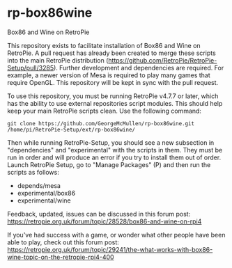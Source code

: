 # rp-box86wine
Box86 and Wine on RetroPie

This repository exists to facilitate installation of Box86 and Wine on RetroPie. A pull request has already been created to merge these scripts into the main RetroPie distribution (https://github.com/RetroPie/RetroPie-Setup/pull/3285). Further development and dependencies are required. For example, a newer version of Mesa is required to play many games that require OpenGL. This repository will be kept in sync with the pull request.

To use this repository, you must be running RetroPie v4.7.7 or later, which has the ability to use external repositories script modules. This should help keep your main RetroPie scripts clean. Use the following command:

```
git clone https://github.com/GeorgeMcMullen/rp-box86wine.git /home/pi/RetroPie-Setup/ext/rp-box86wine/
```

Then while running RetroPie-Setup, you should see a new subsection in "dependencies" and "experimental" with the scripts in them. They must be run in order and will produce an error if you try to install them out of order. Launch RetroPie Setup, go to "Manage Packages" (P) and then run the scripts as follows:

- depends/mesa
- experimental/box86
- experimental/wine

Feedback, updated, issues can be discussed in this forum post:
https://retropie.org.uk/forum/topic/28528/box86-and-wine-on-rpi4

If you've had success with a game, or wonder what other people have been able to play, check out this forum post:
https://retropie.org.uk/forum/topic/29241/the-what-works-with-box86-wine-topic-on-the-retropie-rpi4-400
